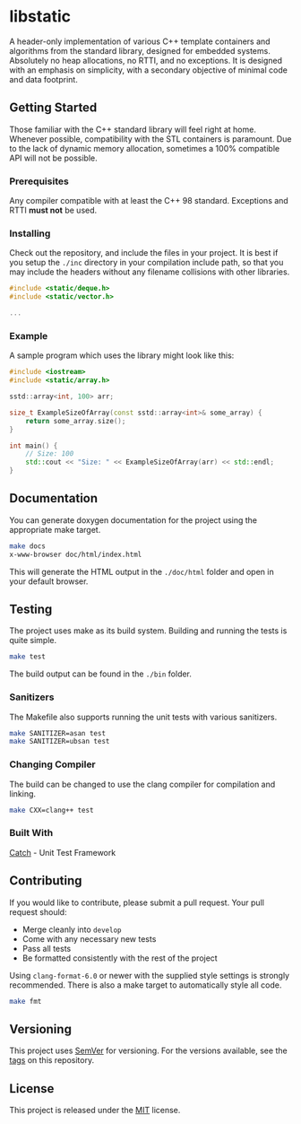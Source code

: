 # libstatic

A header-only implementation of various C++ template containers and algorithms
from the standard library, designed for embedded systems. Absolutely no heap
allocations, no RTTI, and no exceptions. It is designed with an emphasis on
simplicity, with a secondary objective of minimal code and data footprint.


## Getting Started

Those familiar with the C++ standard library will feel right at home. Whenever
possible, compatibility with the STL containers is paramount. Due to the lack of
dynamic memory allocation, sometimes a 100% compatible API will not be possible.


### Prerequisites

Any compiler compatible with at least the C++ 98 standard. Exceptions and RTTI
**must not** be used.


### Installing

Check out the repository, and include the files in your project. It is best if
you setup the `./inc` directory in your compilation include path, so that you
may include the headers without any filename collisions with other libraries.

```c++
#include <static/deque.h>
#include <static/vector.h>

...
```


### Example

A sample program which uses the library might look like this:

```c++
#include <iostream>
#include <static/array.h>

sstd::array<int, 100> arr;

size_t ExampleSizeOfArray(const sstd::array<int>& some_array) {
	return some_array.size();
}

int main() {
	// Size: 100
	std::cout << "Size: " << ExampleSizeOfArray(arr) << std::endl;
}
```


## Documentation

You can generate doxygen documentation for the project using the appropriate
make target.

```bash
make docs
x-www-browser doc/html/index.html
```

This will generate the HTML output in the `./doc/html` folder and open in your default browser.


## Testing

The project uses make as its build system. Building and running the tests is
quite simple.

```bash
make test
```

The build output can be found in the `./bin` folder.


### Sanitizers

The Makefile also supports running the unit tests with various sanitizers.

```bash
make SANITIZER=asan test
make SANITIZER=ubsan test
```


### Changing Compiler

The build can be changed to use the clang compiler for compilation and linking.

```bash
make CXX=clang++ test
```


### Built With

[Catch](https://github.com/catchorg/Catch2/tree/Catch1.x) - Unit Test Framework


## Contributing

If you would like to contribute, please submit a pull request. Your pull request
should:

* Merge cleanly into `develop`
* Come with any necessary new tests
* Pass all tests
* Be formatted consistently with the rest of the project

Using `clang-format-6.0` or newer with the supplied style settings is strongly
recommended. There is also a make target to automatically style all code.

```bash
make fmt
```


## Versioning

This project uses [SemVer](https://semver.org/) for versioning. For the versions
available, see the [tags](https://github.com/mdk754/libstatic/tags) on this
repository.


## License

This project is released under the [MIT](LICENSE.md) license.
